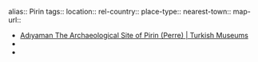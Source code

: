 alias:: Pirin
tags::
location::
rel-country::
place-type::
nearest-town::
map-url::

- [Adıyaman The Archaeological Site of Pirin (Perre) | Turkish Museums](https://turkishmuseums.com/museum/detail/1930-adiyaman-the-archaeological-site-of-pirin-perre/1930/4)
-
-
